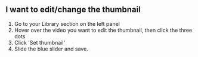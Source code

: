 ##  I want to edit/change the thumbnail

1. Go to your Library section on the left panel
2. Hover over the video you want to edit the thumbnail, then click the three dots
3. Click 'Set thumbnail'
4. Slide the blue slider and save.
